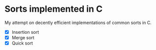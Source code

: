 # Sorts implemented in C

My attempt on decently efficient implementations of common sorts in C.

- [x] Insertion sort
- [x] Merge sort
- [x] Quick sort
